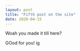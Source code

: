```yaml
---
layout: post
title: "Fifth post on the site"
date: 2020-04-15
---
```

Woah you made it till here?

GOod for you! ig